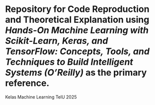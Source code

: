 # Repository for Code Reproduction and Theoretical Explanation using *Hands-On Machine Learning with Scikit-Learn, Keras, and TensorFlow: Concepts, Tools, and Techniques to Build Intelligent Systems (O’Reilly)* as the primary reference.
Kelas Machine Learning TelU 2025
